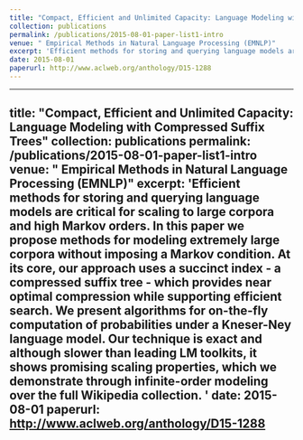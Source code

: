```yaml
---
title: "Compact, Efficient and Unlimited Capacity: Language Modeling with Compressed Suffix Trees"
collection: publications
permalink: /publications/2015-08-01-paper-list1-intro
venue: " Empirical Methods in Natural Language Processing (EMNLP)"
excerpt: 'Efficient methods for storing and querying language models are critical for scaling to large corpora and high Markov orders. In this paper we propose methods for modeling extremely large corpora without imposing a Markov condition. At its core, our approach uses a succinct index - a compressed suffix tree - which provides near optimal compression while supporting efficient search. We present algorithms for on-the-fly computation of probabilities under a Kneser-Ney language model. Our technique is exact and although slower than leading LM toolkits, it shows promising scaling properties, which we demonstrate through infinite-order modeling over the full Wikipedia collection. '
date: 2015-08-01
paperurl: http://www.aclweb.org/anthology/D15-1288
---
```

---
title: "Compact, Efficient and Unlimited Capacity: Language Modeling with Compressed Suffix Trees"
collection: publications
permalink: /publications/2015-08-01-paper-list1-intro
venue: " Empirical Methods in Natural Language Processing (EMNLP)"
excerpt: 'Efficient methods for storing and querying language models are critical for scaling to large corpora and high Markov orders. In this paper we propose methods for modeling extremely large corpora without imposing a Markov condition. At its core, our approach uses a succinct index - a compressed suffix tree - which provides near optimal compression while supporting efficient search. We present algorithms for on-the-fly computation of probabilities under a Kneser-Ney language model. Our technique is exact and although slower than leading LM toolkits, it shows promising scaling properties, which we demonstrate through infinite-order modeling over the full Wikipedia collection. '
date: 2015-08-01
paperurl: http://www.aclweb.org/anthology/D15-1288
---
